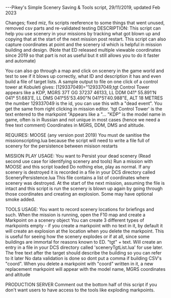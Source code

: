 ---Pikey's Simple Scenery Saving & Tools script, 29/11/2019, updated Feb 2023

Changes; fixed miz, fix scripts reeference to some things that went unused, removed csv parts and re-validated testing
DESCRIPTION:
This script can help you use scenery in your missions by tracking what got blown up and copying that at the start of the next mission post restart. This script can also capture coordinates at point and the scenery id which is helpful in mission building and design. (Note that ED released multiple viewable coordinates since 2019 so that part is not as useful but it still allows you to do it faster and automate)

You can also go through a map and click on scenery in the game world and test to see if it blows up correctly, what ID and description it has and even build a file of target lists. A sample output to file on one click of a control tower at Kobuleti gives:
[129337049]="129337049,tgt Control Tower appears like a KDP, MGRS 37T GG 37237 46133, LL DDM 041° 55.891'N   041° 51.683'E, LL DMS 041°55'53.490\"N 041°51'40.988\"E, ALT 18 METRES\
the number 129337049 is the id, you can use this with a "dead event". You get the same from right clicking in mission editor.
'tgt Control Tower' is the text entered to the markpoint
"Appears like a "...
"KDP" is the model name in game, often is in Russian and not unique in most cases (hence we need a free text comment)
Coordinates in MGRS, DDM, DMS and altitude.

REQUIRES:
MOOSE (any version post 2019)
You must de sanitise the missionscripting.lua because the script will need to write a file full of scenery for the persistence between misison restarts

MISSION PLAY USAGE:
You want to Persist your dead scenery (Read second use case for identifying scenery and tools)
Run a mission with MOOSE and this script loaded
Do nothing else, play as normal. If any scenery is destroyed it is recorded in a file in your DCS directory called
SceneryPersistence.lua
This file contains a list of coordinates where scenery was destroyed. At the start of the next mission, assuming the file is intact and this script is run
the scenery is blown up again by going through those coordinates and creating an explosion. Some may have optional smoke added.

TOOLS USAGE:
You want to record scenery locations for briefings and such. When the mission is running, open the F10 map and create a Markpoint on a scenery object
You can create 3 different types of markpoints
empty - if you create a markpoint with no text in it, by default it will create an explosion at the location when you delete the markpoint. 
This is useful for seeing how the scenery explodes or if at all, since some buildings are immortal for reasons known to ED. 
"tgt" + text. Will create an entry in a file in your DCS directory called 'sceneryTgtList.lua' for use later. The free text after the target should describe the building so you can refer to it later
No data validation is done so dont put a comma if building CSV's
"coord". When you delete a markpoint with "coord" written in it, a new replacement markpoint will appear with the model name, MGRS coordinates and altitude

PRODUCTION SERVER
Comment out the bottom half of this script if you don't want users to have access to the tools like exploding markpoints.
